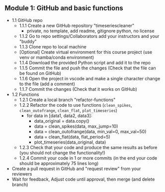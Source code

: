 ## Module 1: GitHub and basic functions

- 1.1 GitHub repo
    - 1.1.1 Create a new GitHub repository "timeseriescleaner"
        - private, no template, add readme, gitignore python, no license
    - 1.1.2 Go to repo settings/Collaborators add your instructors and your "buddy"
    - 1.1.3 Clone repo to local machine
    - [Optional] Create virtual environment for this course project (use venv or mamba/conda environment)
    - 1.1.4 Download the provided Python script and add it to the repo
    - 1.1.5 Commit the file and push the changes (Check that the file can be found on GitHub)
    - 1.1.6 Open the project in vscode and make a single character change to the file (add a comment)
    - 1.1.7 Commit the changes (Check that it works on GitHub)
- 1.2 Functions
    - 1.2.1 Create a local branch "refactor-functions"
    - 1.2.2 Refactor the code to use functions (`clean_spikes`, `clean_outofrange`, `clean_flat`, `plot_timeseries`)        
        - for data in [data1, data2, data3]:
            - data_original = data.copy()
            - data = clean_spikes(data, max_jump=10)
            - data = clean_outofrange(data, min_val=0, max_val=50)
            - data = clean_flat(data, flat_period=5)
            - plot_timeseries(data_original, data)
    - 1.2.3 Check that your code and produce the same results as before (you should not change the functionality!)
    - 1.2.4 Commit your code in 1 or more commits (in the end your code should be approximately 75 lines long)
- Create a pull request in GitHub and "request review" from your reviewers
- Wait for feedback, Adjust code until approval, then merge (and delete branch)